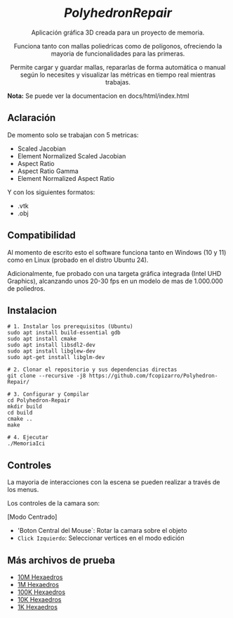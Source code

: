 <div align="center">
  
# **_PolyhedronRepair_**

Aplicación gráfica 3D creada para un proyecto de memoria.

Funciona tanto con mallas poliedricas como de polígonos, ofreciendo la mayoria de funcionalidades para las primeras.

Permite cargar y guardar mallas, repararlas de forma automática o manual según lo necesites y visualizar las métricas en tiempo real mientras trabajas.
</div>

**Nota:** Se puede ver la documentacion en docs/html/index.html

## Aclaración

De momento solo se trabajan con 5 metricas:

- Scaled Jacobian
- Element Normalized Scaled Jacobian
- Aspect Ratio
- Aspect Ratio Gamma
- Element Normalized Aspect Ratio

Y con los siguientes formatos:

- .vtk
- .obj

## Compatibilidad

Al momento de escrito esto el software funciona tanto en Windows (10 y 11) como en Linux (probado en el distro Ubuntu 24).

Adicionalmente, fue probado con una targeta gráfica integrada (Intel UHD Graphics), alcanzando unos 20-30 fps en un modelo de mas de 1.000.000 de poliedros.

## Instalacion

```
# 1. Instalar los prerequisitos (Ubuntu)
sudo apt install build-essential gdb
sudo apt install cmake
sudo apt install libsdl2-dev
sudo apt install libglew-dev
sudo apt-get install libglm-dev

# 2. Clonar el repositorio y sus dependencias directas
git clone --recursive -j8 https://github.com/fcopizarro/Polyhedron-Repair/ 

# 3. Configurar y Compilar
cd Polyhedron-Repair
mkdir build
cd build
cmake ..
make

# 4. Ejecutar
./MemoriaIci
```

## Controles

La mayoria de interacciones con la escena se pueden realizar a través de los menus.

Los controles de la camara son:

[Modo Centrado]
- 'Boton Central del Mouse`: Rotar la camara sobre el objeto
- `Click Izquierdo`: Seleccionar vertices en el modo edición


## Más archivos de prueba

 - [10M Hexaedros](https://usmcl-my.sharepoint.com/:u:/g/personal/francisco_pizarroj_usm_cl/ES7QYxDdYspOoNPkDgB4hX4BbzMAgsfkXGfNdojCqbmHOw?e=7SseZZ)
 - [1M Hexaedros](https://usmcl-my.sharepoint.com/:u:/g/personal/francisco_pizarroj_usm_cl/ESyldUEyK2ZAsORfYhUtJp4BxNfJJpyXTl6AtFCubbQ-Dg?e=hZQcGS)
 - [100K Hexaedros](https://usmcl-my.sharepoint.com/:u:/g/personal/francisco_pizarroj_usm_cl/EU4IAqiQ5eJFhUIDpcuywWgB6bayOzOuRih-OgP5YkbSqg?e=bfAvEr)
 - [10K Hexaedros](https://usmcl-my.sharepoint.com/:u:/g/personal/francisco_pizarroj_usm_cl/EXuLmDOZHxxFnVXumQtVIIEBfcQFhcJeN7l4qHturOpCFg?e=janelX)
 - [1K Hexaedros](https://usmcl-my.sharepoint.com/:u:/g/personal/francisco_pizarroj_usm_cl/EW0foyyqUA9BqnGZJQdNyxYBEkhgl8YC8YZmjbhwWj3Zgg?e=zbX3A1)
